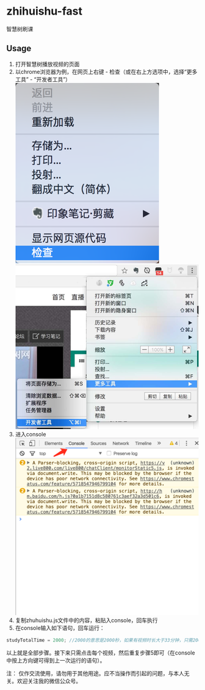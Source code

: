 # zhihuishu-fast
智慧树刷课
   
## Usage
1. 打开智慧树播放视频的页面
2. 以chrome浏览器为例，在网页上右键 - 检查（或在右上方选项中，选择“更多工具” - “开发者工具”）
 ![check.png](./content/check.png)
 ![2.jpg](./content/2.jpg)
3. 进入console
 ![3.png](./content/3.png)
4. 复制zhuhuishu.js文件中的内容，粘贴入console，回车执行
5. 在console输入如下语句，回车运行：   
```js 
studyTotalTime = 2000; //2000的意思是2000秒，如果有视频时长大于33分钟，只需2000改为更大的数即可
```

以上就是全部步骤。接下来只需点击每个视频，然后重复步骤5即可（在console中按上方向键可得到上一次运行的语句）。

注： 仅作交流使用，请勿用于其他用途。应不当操作而引起的问题，与本人无关。欢迎关注我的微信公众号。
